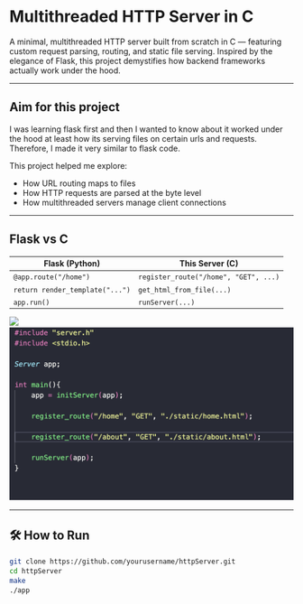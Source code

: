 # Multithreaded HTTP Server in C

A minimal, multithreaded HTTP server built from scratch in C — featuring custom request parsing, routing, and static file serving. Inspired by the elegance of Flask, this project demystifies how backend frameworks actually work under the hood.

---

## Aim for this project 

I was learning flask first and then I wanted to know about it worked under the hood at least how its serving files on certain urls and requests. Therefore, I made it very similar to flask code.

This project helped me explore:
- How URL routing maps to files
- How HTTP requests are parsed at the byte level
- How multithreaded servers manage client connections

---

## Flask vs C 

| **Flask (Python)**               | **This Server (C)**                     |
|----------------------------------|------------------------------------------|
| `@app.route("/home")`            | `register_route("/home", "GET", ...)`   |
| `return render_template("...")`  | `get_html_from_file(...)`               |
| `app.run()`                      | `runServer(...)`                        |

![](images/flaskservercode)      ![](images/myservercode.png)

---

## 🛠️ How to Run

```bash
git clone https://github.com/yourusername/httpServer.git
cd httpServer
make
./app
